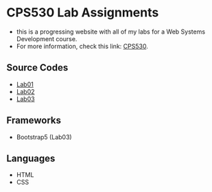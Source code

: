 # CPS530 Lab Assignments
- this is a progressing website with all of my labs for a Web Systems Development course.
- For more information, check this link: [CPS530](https://www.torontomu.ca/calendar/2023-2024/courses/computer-science/CPS/530/).

## Source Codes
- [Lab01](https://github.com/andrearcaina/CPS530-Website/tree/main/labs/Lab01)
- [Lab02](https://github.com/andrearcaina/CPS530-Website/tree/main/labs/Lab02)
- [Lab03](https://github.com/andrearcaina/CPS530-Website/tree/main/labs/Lab03)

## Frameworks 
- Bootstrap5 (Lab03)

## Languages
- HTML
- CSS
